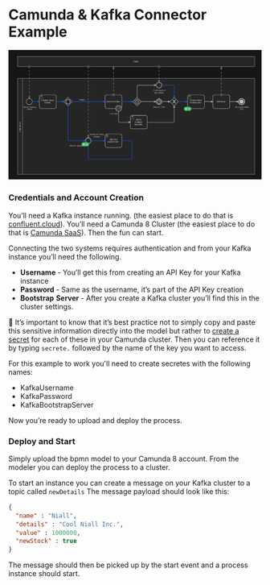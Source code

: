 # Camunda & Kafka Connector Example

![stockExample](/img/kafkaStockExample.png)

### Credentials and Account Creation

You’ll need a Kafka instance running. (the easiest place to do that is [confluent.cloud](https://confluent.cloud/)). You’ll need a Camunda 8 Cluster (the easiest place to do that is [Camunda SaaS](https://signup.camunda.com/accounts)). Then the fun can start.
 
Connecting the two systems requires authentication and from your Kafka instance you’ll need the following.

* **Username** -  You’ll get this from creating an API Key for your Kafka instance
* **Password** - Same as the username, it’s part of the API Key creation
* **Bootstrap** **Server** - After you create a Kafka cluster you’ll find this in the cluster settings.

🔐 It’s important to know that it’s best practice not to simply copy and paste this sensitive information directly into the model but rather to [create a secret](https://docs.camunda.io/docs/components/console/manage-clusters/manage-secrets/) for each of these in your Camunda cluster. Then you can reference it by typing `secrete.` followed by the name of the key you want to access. 

For this example to work you'll need to create secretes with the following names:
* KafkaUsername
* KafkaPassword
* KafkaBootstrapServer

Now you’re ready to upload and deploy the process.

### Deploy and Start

Simply upload the bpmn model to your Camunda 8 account. From the modeler you can deploy the process to a cluster. 

To start an instance you can create a message on your Kafka cluster to a topic called `newDetails`
The message payload should look like this:

``` JSON
{
  "name" : "Niall",
  "details" : "Cool Niall Inc.",
  "value" : 1000000,
  "newStock" : true
}
```
The message should then be picked up by the start event and a process instance should start.

